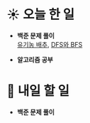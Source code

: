 # ☀️ 오늘 한 일

- **백준 문제 풀이**<br>
  [유기농 배추](https://www.acmicpc.net/problem/1012),
  [DFS와 BFS](https://www.acmicpc.net/problem/1260)

- **알고리즘 공부**

# 🚩 내일 할 일

- **백준 문제 풀이**
